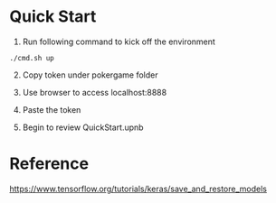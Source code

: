 # Quick Start #

1. Run following command to kick off the environment

```
./cmd.sh up
```

2. Copy token under pokergame folder 

3. Use browser to access localhost:8888

4. Paste the token 

5. Begin to review QuickStart.upnb


# Reference #

https://www.tensorflow.org/tutorials/keras/save_and_restore_models
